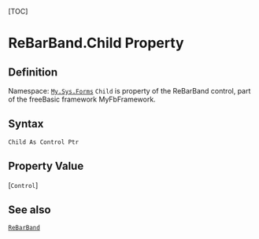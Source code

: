[TOC]
# ReBarBand.Child Property

## Definition
Namespace: [`My.Sys.Forms`](My.Sys.Forms.md)
`Child` is property of the ReBarBand control, part of the freeBasic framework MyFbFramework.
## Syntax
```freeBasic
Child As Control Ptr
```
## Property Value
[`Control`]
## See also
[`ReBarBand`](ReBarBand.md)
